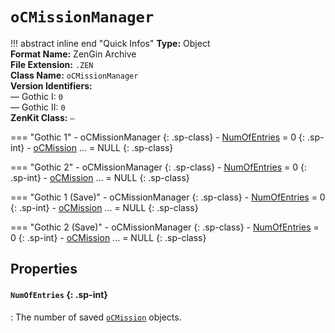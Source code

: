 # `oCMissionManager`

!!! abstract inline end "Quick Infos"
    **Type:** Object<br/>
    **Format Name:** ZenGin Archive<br/>
    **File Extension:** `.ZEN`<br/>
    **Class Name:** `oCMissionManager`<br/>
    **Version Identifiers:**<br />
    — Gothic I: `0`<br/>
    — Gothic II: `0`<br/>
    **ZenKit Class:** `—` 

=== "Gothic 1"
    - oCMissionManager
      {: .sp-class}
        - [NumOfEntries](#numofentries) = 0
          {: .sp-int}
        - [oCMission](oCMission.md) ... = NULL
          {: .sp-class}

=== "Gothic 2"
    - oCMissionManager
      {: .sp-class}
        - [NumOfEntries](#numofentries) = 0
          {: .sp-int}
        - [oCMission](oCMission.md) ... = NULL
          {: .sp-class}

=== "Gothic 1 (Save)"
    - oCMissionManager
      {: .sp-class}
        - [NumOfEntries](#numofentries) = 0
          {: .sp-int}
        - [oCMission](oCMission.md) ... = NULL
          {: .sp-class}

=== "Gothic 2 (Save)"
    - oCMissionManager
      {: .sp-class}
        - [NumOfEntries](#numofentries) = 0
          {: .sp-int}
        - [oCMission](oCMission.md) ... = NULL
          {: .sp-class}

## Properties

#### `NumOfEntries` {: .sp-int}

:   The number of saved [`oCMission`](oCMission.md) objects.


